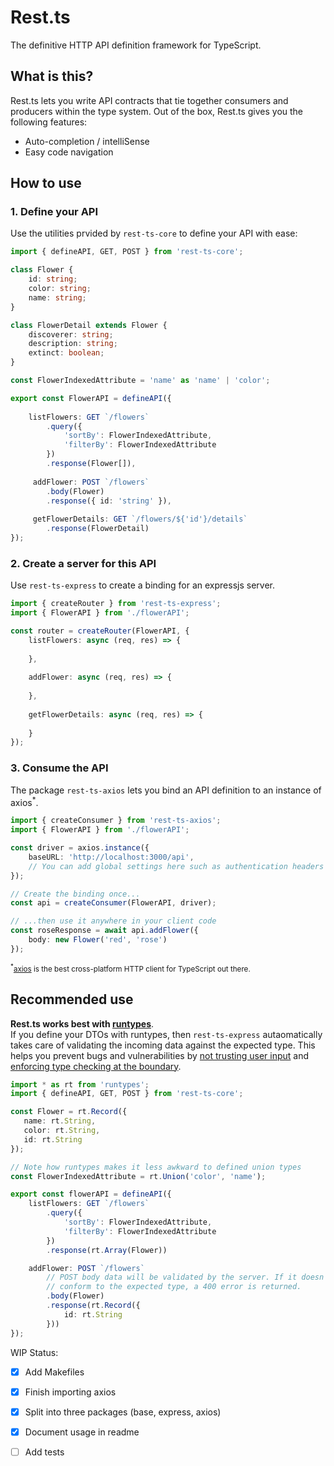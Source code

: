 # Rest.ts

The definitive HTTP API definition framework for TypeScript.

## What is this?

Rest.ts lets you write API contracts that tie together consumers and producers within the type system. Out of the box, Rest.ts gives you the following features:
- Auto-completion / intelliSense
- Easy code navigation

## How to use

### 1. Define your API

Use the utilities prvided by `rest-ts-core` to define your API with ease:

```ts
import { defineAPI, GET, POST } from 'rest-ts-core';

class Flower {
    id: string;
    color: string;
    name: string;
}

class FlowerDetail extends Flower {
    discoverer: string;
    description: string;
    extinct: boolean;
}

const FlowerIndexedAttribute = 'name' as 'name' | 'color';

export const FlowerAPI = defineAPI({
  
    listFlowers: GET `/flowers`
        .query({
            'sortBy': FlowerIndexedAttribute,
            'filterBy': FlowerIndexedAttribute
        })
        .response(Flower[]),
        
     addFlower: POST `/flowers`
        .body(Flower)
        .response({ id: 'string' }),
        
     getFlowerDetails: GET `/flowers/${'id'}/details`
        .response(FlowerDetail)
});
```

### 2. Create a server for this API

Use `rest-ts-express` to create a binding for an expressjs server.

```ts
import { createRouter } from 'rest-ts-express';
import { FlowerAPI } from './flowerAPI';

const router = createRouter(FlowerAPI, {
    listFlowers: async (req, res) => {
    
    },
    
    addFlower: async (req, res) => {
    
    },
    
    getFlowerDetails: async (req, res) => {
    
    }
});
```

### 3. Consume the API

The package `rest-ts-axios` lets you bind an API definition to an instance of axios<sup>*</sup>.

```ts
import { createConsumer } from 'rest-ts-axios';
import { FlowerAPI } from './flowerAPI';

const driver = axios.instance({
    baseURL: 'http://localhost:3000/api',
    // You can add global settings here such as authentication headers
});

// Create the binding once...
const api = createConsumer(FlowerAPI, driver);

// ...then use it anywhere in your client code
const roseResponse = await api.addFlower({
    body: new Flower('red', 'rose')
});
```

<sub><sup>*</sup>[axios](https://github.com/axios/axios) is the best cross-platform HTTP client for TypeScript out there.</sub>

## Recommended use

**Rest.ts works best with [runtypes](https://github.com/pelotom/runtypes)**.  
If you define your DTOs with runtypes, then `rest-ts-express` autaomatically takes care of validating the incoming data against the expected type. This helps you prevent bugs and vulnerabilities by [not trusting user input](https://www.owasp.org/index.php/Don%27t_trust_user_input) and [enforcing type checking at the boundary](https://lorefnon.tech/2018/03/25/typescript-and-validations-at-runtime-boundaries/).

```ts
import * as rt from 'runtypes';
import { defineAPI, GET, POST } from 'rest-ts-core';

const Flower = rt.Record({
   name: rt.String,
   color: rt.String,
   id: rt.String
});

// Note how runtypes makes it less awkward to defined union types
const FlowerIndexedAttribute = rt.Union('color', 'name');

export const flowerAPI = defineAPI({
    listFlowers: GET `/flowers`
        .query({
            'sortBy': FlowerIndexedAttribute,
            'filterBy': FlowerIndexedAttribute
        })
        .response(rt.Array(Flower))

    addFlower: POST `/flowers`
        // POST body data will be validated by the server. If it doesn't
        // conform to the expected type, a 400 error is returned.
        .body(Flower)
        .response(rt.Record({
            id: rt.String
        }))
});
```

WIP Status:

- [x] Add Makefiles
- [x] Finish importing axios
- [x] Split into three packages (base, express, axios)
- [x] Document usage in readme
- [ ] Add tests

